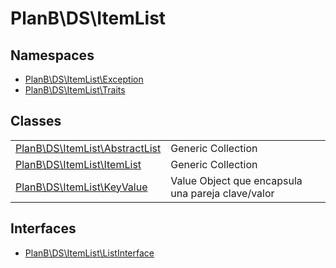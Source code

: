 
                                                                                                                                            
    
# PlanB\DS\ItemList

## Namespaces
- [PlanB\DS\ItemList\Exception](../../PlanB/DS/ItemList/Exception.md)
- [PlanB\DS\ItemList\Traits](../../PlanB/DS/ItemList/Traits.md)


## Classes
| | |
| --- | --- |
| [PlanB\DS\ItemList\AbstractList](../../PlanB/DS/ItemList/AbstractList.md) | Generic Collection |
| [PlanB\DS\ItemList\ItemList](../../PlanB/DS/ItemList/ItemList.md) | Generic Collection |
| [PlanB\DS\ItemList\KeyValue](../../PlanB/DS/ItemList/KeyValue.md) | Value Object que encapsula una pareja clave/valor |


## Interfaces
- [PlanB\DS\ItemList\ListInterface](../../PlanB/DS/ItemList/ListInterface.md)




                                                                                                                                                                                                                                                                                                                                                                                                            
    
                                                                                                                                                                                                                                                                             
                